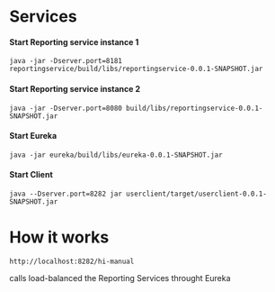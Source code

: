  # Services
 
 #### Start Reporting service instance 1
 
 `java -jar -Dserver.port=8181 reportingservice/build/libs/reportingservice-0.0.1-SNAPSHOT.jar`
 
 #### Start Reporting service instance 2
 
 `java -jar -Dserver.port=8080 build/libs/reportingservice-0.0.1-SNAPSHOT.jar`
 
 #### Start Eureka
 
 `java -jar eureka/build/libs/eureka-0.0.1-SNAPSHOT.jar`
 
 #### Start Client
  
  `java --Dserver.port=8282 jar userclient/target/userclient-0.0.1-SNAPSHOT.jar`
  
  # How it works
  `http://localhost:8282/hi-manual`
  
  calls load-balanced the Reporting Services throught Eureka